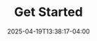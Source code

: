 ---
weight: 999
title: "Get Started"
description: "Start your first BDIViz workflow"
icon: "rocket"
date: "2025-04-19T13:38:17-04:00"
lastmod: "2025-04-19T13:38:17-04:00"
draft: false
toc: true
---